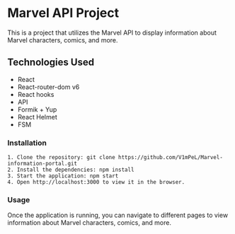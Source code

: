 # Marvel API Project

This is a project that utilizes the Marvel API to display information about Marvel characters, comics, and more.

## Technologies Used

   - React
   - React-router-dom v6
   - React hooks
   - API
   - Formik + Yup
   - React Helmet
   - FSM

### Installation
    1. Clone the repository: git clone https://github.com/V1mPeL/Marvel-information-portal.git
    2. Install the dependencies: npm install
    3. Start the application: npm start
    4. Open http://localhost:3000 to view it in the browser.
   
### Usage
  Once the application is running, you can navigate to different pages to view information about Marvel characters, comics, and more.

